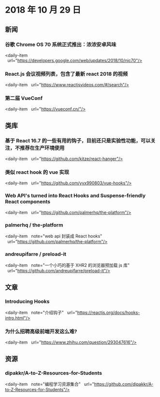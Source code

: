 # 2018 年 10 月 29 日

## 新闻

### 谷歌 Chrome OS 70 系统正式推出：浓浓安卓风味

<daily-item
  url="https://developers.google.com/web/updates/2018/10/nic70"/>

### React.js 会议视频列表，包含了最新 react 2018 的视频

<daily-item
  url="https://www.reactjsvideos.com/#/search"/>

### 第二届 VueConf

<daily-item
  url="https://vueconf.cn/"/>

## 类库

### 基于 React 16.7 的一些有用的钩子，目前还只是实验性功能，可以关注，不推荐在生产环境使用

<daily-item
  url="https://github.com/kitze/react-hanger"/>

### 类似 react hook 的 vue 实现

<daily-item
  url="https://github.com/yyx990803/vue-hooks"/>

### Web API's turned into React Hooks and Suspense-friendly React components

<daily-item
  url="https://github.com/palmerhq/the-platform"/>

### palmerhq / the-platform

<daily-item
  note="web api 封装成 React hooks"
  url="https://github.com/palmerhq/the-platform"/>

### andreupifarre / preload-it

<daily-item
  note="一个小巧的基于 XHR2 的浏览器预加载 js 库"
  url="https://github.com/andreupifarre/preload-it"/>

## 文章

### Introducing Hooks

<daily-item
  note="介绍钩子"
  url="https://reactjs.org/docs/hooks-intro.html"/>

### 为什么招聘高级前端开发这么难?

<daily-item
  url="https://www.zhihu.com/question/293047616"/>

## 资源

### dipakkr/A-to-Z-Resources-for-Students

<daily-item
  note="编程学习资源集合"
  url="https://github.com/dipakkr/A-to-Z-Resources-for-Students"/>